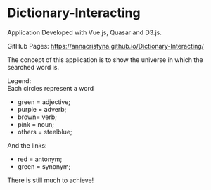 # Dictionary-Interacting
Application Developed with Vue.js, Quasar and D3.js.

GitHub Pages: https://annacristyna.github.io/Dictionary-Interacting/

The concept of this application is to show the universe in which the searched word is.

Legend:  
Each circles represent a word
- green = adjective;
- purple = adverb;
- brown= verb;
- pink = noun;
- others = steelblue;

And the links:
- red = antonym;
- green = synonym;

There is still much to achieve!
